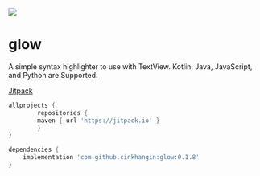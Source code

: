 [![](https://jitpack.io/v/cinkhangin/glow.svg)](https://jitpack.io/#cinkhangin/glow)
# glow 
A simple syntax highlighter to use with TextView. Kotlin, Java, JavaScript, and Python are Supported.

[Jitpack](https://jitpack.io/#cinkhangin/anhance)

```groovy
allprojects {
		repositories {
        maven { url 'https://jitpack.io' }
		}
}

dependencies {
    implementation 'com.github.cinkhangin:glow:0.1.8'
}
```
